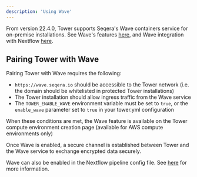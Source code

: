 ```yaml
---
description: 'Using Wave'
---
```


From version 22.4.0, Tower supports Seqera's Wave containers service for on-premise installations. 
See Wave's features [here](https://wave.seqera.io), and Wave integration with Nextflow [here](https://www.nextflow.io/docs/latest/wave.html).


## Pairing Tower with Wave

Pairing Tower with Wave requires the following:
- `https://wave.seqera.io` should be accessible to the Tower network (i.e. the domain should be whitelisted in protected Tower installations)
- The Tower installation should allow ingress traffic from the Wave service
- The `TOWER_ENABLE_WAVE` environment variable must be set to `true`, or the `enable_wave` parameter set to `true` in your tower.yml configuration

When these conditions are met, the Wave feature is available on the Tower compute environment creation page (available for AWS compute environments only)

Once Wave is enabled, a secure channel is established between Tower and the Wave service to exchange encrypted data securely.

Wave can also be enabled in the Nextflow pipeline config file. See [here](https://www.nextflow.io/docs/latest/wave.html) for more information.